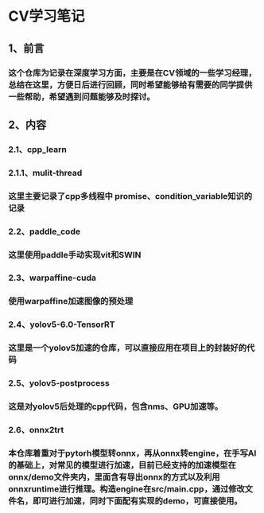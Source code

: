 # CV学习笔记

## 1、前言

### 这个仓库为记录在深度学习方面，主要是在CV领域的一些学习经理，总结在这里，方便日后进行回顾，同时希望能够给有需要的同学提供一些帮助，希望遇到问题能够及时探讨。

## 2、内容

### 2.1、cpp_learn

### 2.1.1、mulit-thread

### 这里主要记录了cpp多线程中 promise、condition_variable知识的记录

### 2.2、paddle_code

### 这里使用paddle手动实现vit和SWIN

### 2.3、warpaffine-cuda 

### 使用warpaffine加速图像的预处理

### 2.4、yolov5-6.0-TensorRT

### 这里是一个yolov5加速的仓库，可以直接应用在项目上的封装好的代码

### 2.5、yolov5-postprocess

### 这是对yolov5后处理的cpp代码，包含nms、GPU加速等。

### 2.6、onnx2trt

### 本仓库着重对于pytorh模型转onnx，再从onnx转engine，在手写AI的基础上，对常见的模型进行加速，目前已经支持的加速模型在onnx/demo文件夹内，里面含有导出onnx的方式以及利用onnxruntime进行推理。构造engine在src/main.cpp，通过修改文件名，即可进行加速，同时下面配有实现的demo，可直接使用。

